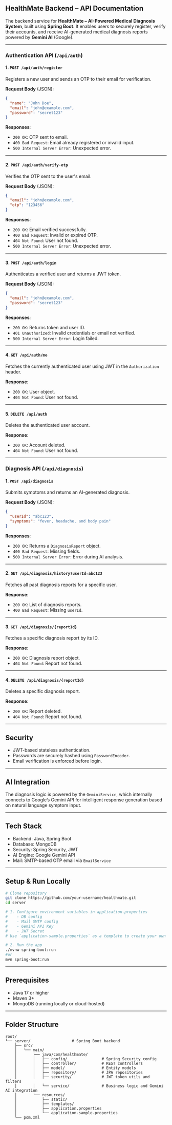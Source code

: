 ## HealthMate Backend – API Documentation

The backend service for **HealthMate – AI-Powered Medical Diagnosis System**, built using **Spring Boot**. It enables users to securely register, verify their accounts, and receive AI-generated medical diagnosis reports powered by **Gemini AI** (Google).

---

### Authentication API (`/api/auth`)

#### 1. `POST /api/auth/register`

Registers a new user and sends an OTP to their email for verification.

**Request Body** (JSON):

```json
{
  "name": "John Doe",
  "email": "john@example.com",
  "password": "secret123"
}
```

**Responses**:

* `200 OK`: OTP sent to email.
* `400 Bad Request`: Email already registered or invalid input.
* `500 Internal Server Error`: Unexpected error.

---

#### 2. `POST /api/auth/verify-otp`

Verifies the OTP sent to the user's email.

**Request Body** (JSON):

```json
{
  "email": "john@example.com",
  "otp": "123456"
}
```

**Responses**:

* `200 OK`: Email verified successfully.
* `400 Bad Request`: Invalid or expired OTP.
* `404 Not Found`: User not found.
* `500 Internal Server Error`: Unexpected error.

---

#### 3. `POST /api/auth/login`

Authenticates a verified user and returns a JWT token.

**Request Body** (JSON):

```json
{
  "email": "john@example.com",
  "password": "secret123"
}
```

**Responses**:

* `200 OK`: Returns token and user ID.
* `401 Unauthorized`: Invalid credentials or email not verified.
* `500 Internal Server Error`: Login failed.

---

#### 4. `GET /api/auth/me`

Fetches the currently authenticated user using JWT in the `Authorization` header.

**Response**:

* `200 OK`: User object.
* `404 Not Found`: User not found.

---

#### 5. `DELETE /api/auth`

Deletes the authenticated user account.

**Response**:

* `200 OK`: Account deleted.
* `404 Not Found`: User not found.

---

### Diagnosis API (`/api/diagnosis`)

#### 1. `POST /api/diagnosis`

Submits symptoms and returns an AI-generated diagnosis.

**Request Body** (JSON):

```json
{
  "userId": "abc123",
  "symptoms": "fever, headache, and body pain"
}
```

**Responses**:

* `200 OK`: Returns a `DiagnosisReport` object.
* `400 Bad Request`: Missing fields.
* `500 Internal Server Error`: Error during AI analysis.

---

#### 2. `GET /api/diagnosis/history?userId=abc123`

Fetches all past diagnosis reports for a specific user.

**Response**:

* `200 OK`: List of diagnosis reports.
* `400 Bad Request`: Missing `userId`.

---

#### 3. `GET /api/diagnosis/{reportId}`

Fetches a specific diagnosis report by its ID.

**Response**:

* `200 OK`: Diagnosis report object.
* `404 Not Found`: Report not found.

---

#### 4. `DELETE /api/diagnosis/{reportId}`

Deletes a specific diagnosis report.

**Response**:

* `200 OK`: Report deleted.
* `404 Not Found`: Report not found.

---

## Security

* JWT-based stateless authentication.
* Passwords are securely hashed using `PasswordEncoder`.
* Email verification is enforced before login.

---

## AI Integration

The diagnosis logic is powered by the `GeminiService`, which internally connects to Google’s Gemini API for intelligent response generation based on natural language symptom input.

---

## Tech Stack

* Backend: Java, Spring Boot
* Database: MongoDB
* Security: Spring Security, JWT
* AI Engine: Google Gemini API
* Mail: SMTP-based OTP email via `EmailService`

---

## Setup & Run Locally

```bash
# Clone repository
git clone https://github.com/your-username/healthmate.git
cd server

# 1. Configure environment variables in application.properties
#    - DB config
#    - Mail SMTP config
#    - Gemini API Key
#    - JWT Secret
# Use `application-sample.properties` as a template to create your own `application.properties`.

# 2. Run the app
./mvnw spring-boot:run
#or
mvn spring-boot:run
```

---

## Prerequisites

* Java 17 or higher
* Maven 3+
* MongoDB (running locally or cloud-hosted)

---

## Folder Structure

```
root/
└── server/                  # Spring Boot backend
    ├── src/
    │   └── main/
    │       ├── java/com/healthmate/
    │       │   ├── config/               # Spring Security config
    │       │   ├── controller/           # REST controllers
    │       │   ├── model/                # Entity models
    │       │   ├── repository/           # JPA repositories
    │       │   ├── security/             # JWT token utils and filters
    │       │   └── service/              # Business logic and Gemini AI integration
    │       └── resources/
    │           ├── static/
    │           ├── templates/
    │           ├── application.properties
    │           └── application-sample.properties
    └── pom.xml
```
